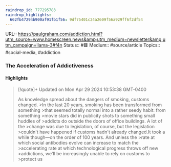 ```yaml
---
raindrop_id: 777295783
raindrop_highlights:
  662fb47294b900af91fb1f56: 9df75401c24a2609f56a929ff6f2df54
---
```


URL:: https://paulgraham.com/addiction.html?utm_source=www.homescreen.news&amp;utm_medium=newsletter&amp;utm_campaign=llama-3#f4n
Status:: #🟥
Medium:: #source/article
Topics:: #social-media, #addiction

### The Acceleration of Addictiveness



#### Highlights

> [!quote]+ Updated on Mon Apr 29 2024 10:53:38 GMT-0400
>
> As knowledge spread about the dangers of smoking, customs changed.
&gt;In the last 20 years, smoking has been transformed from something
&gt;that seemed totally normal into a rather seedy habit: from something
&gt;movie stars did in publicity shots to something small huddles of
&gt;addicts do outside the doors of office buildings.  A lot of the
&gt;change was due to legislation, of course, but the legislation
&gt;couldn&#39;t have happened if customs hadn&#39;t already changed.It took a while though—on the order of 100 years.  And unless the
&gt;rate at which social antibodies evolve can increase to match the
&gt;accelerating rate at which technological progress throws off new
&gt;addictions, we&#39;ll be increasingly unable to rely on customs to
&gt;protect us
